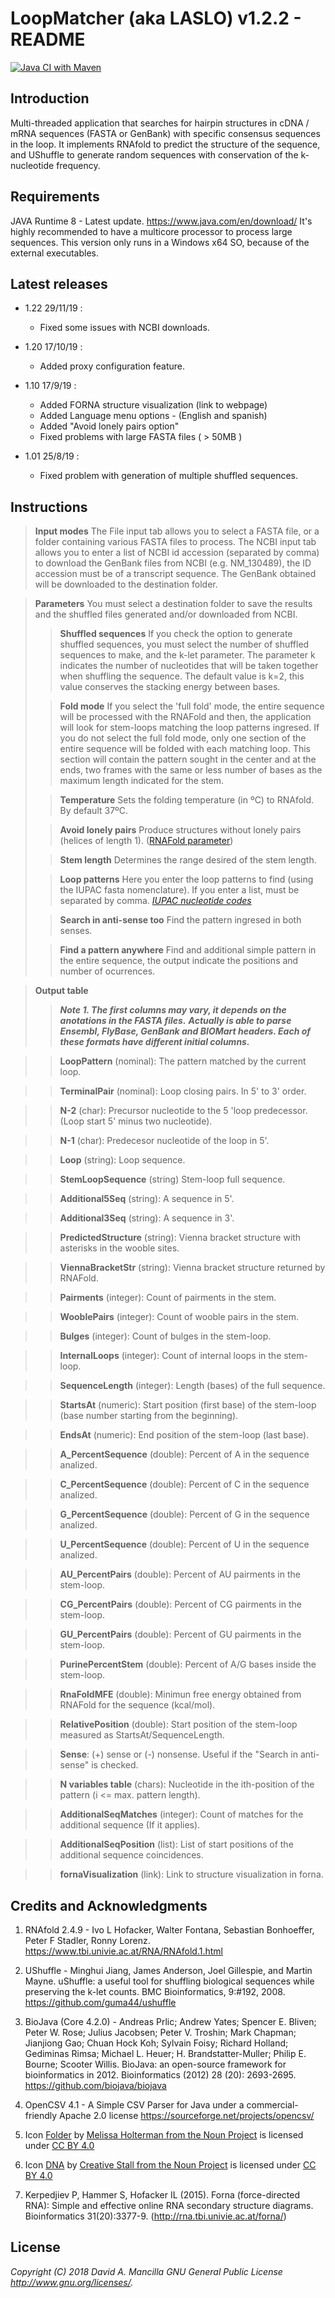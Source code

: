 # LoopMatcher (aka LASLO) v1.2.2 - README

[![Java CI with Maven](https://github.com/dmancilla85/java-mvn-laslo/actions/workflows/maven.yml/badge.svg)](https://github.com/dmancilla85/java-mvn-laslo/actions/workflows/maven.yml)

## Introduction

Multi-threaded application that searches for hairpin structures in cDNA / mRNA sequences (FASTA or GenBank) with specific consensus sequences in the loop. It implements RNAfold to predict the structure of the sequence, and UShuffle to generate random sequences with conservation of the k-nucleotide frequency.

## Requirements

JAVA Runtime 8 - Latest update. https://www.java.com/en/download/ It's highly recommended to have a multicore processor to process large sequences. This version only runs in a Windows x64 SO, because of the external executables.

## Latest releases
- 1.22 29/11/19 :
	- Fixed some issues with NCBI downloads.
- 1.20 17/10/19 : 
	- Added proxy configuration feature.

- 1.10 17/9/19 : 
	- Added FORNA structure visualization (link to webpage)
	- Added Language menu options - (English and spanish)
	- Added "Avoid lonely pairs option"
	- Fixed problems with large FASTA files ( > 50MB )

- 1.01 25/8/19 : 
	- Fixed problem with generation of multiple shuffled sequences.

## Instructions

> **Input modes**
> The File input tab allows you to select a FASTA file, or a folder containing various FASTA files to process.
> The NCBI input tab allows you to enter a list of NCBI id accession (separated by comma) to download the GenBank files from NCBI (e.g. NM_130489), the ID accession must be of a transcript sequence. The GenBank obtained will be downloaded to the destination folder.

> **Parameters**
> You must select a destination folder to save the results and the shuffled files generated and/or downloaded from NCBI.
>
>> **Shuffled sequences**
>> If you check the option to generate shuffled sequences, you must select the number of shuffled sequences to make, and the k-let parameter. 
>> The parameter k indicates the number of nucleotides that will be taken together when shuffling the sequence. The default value is k=2, this value conserves the stacking energy between bases. 
>
>> **Fold mode**
>> If you select the 'full fold' mode, the entire sequence will be processed with the RNAFold and then, the application will look for stem-loops matching the loop patterns ingresed. If you do not select the full fold mode, only one section of the entire sequence will be folded with each matching loop. This section will contain the pattern sought in the center and at the ends, two frames with the same or less number of bases as the maximum length indicated for the stem.
>
>> **Temperature**
>> Sets the folding temperature (in ºC) to RNAfold. By default 37ºC.
>
>> **Avoid lonely pairs**
>> Produce structures without lonely pairs (helices of length 1). ([RNAFold parameter](https://www.tbi.univie.ac.at/RNA/RNAfold.1.html))
>
>> **Stem length**
>> Determines the range desired of the stem length. 
>
>> **Loop patterns**
>> Here you enter the loop patterns to find (using the IUPAC fasta nomenclature). If you enter a list, must be separated by comma.
>> *[IUPAC nucleotide codes](https://www.bioinformatics.org/sms/iupac.html)*
>
>> **Search in anti-sense too**
>> Find the pattern ingresed in both senses.
>
>> **Find a pattern anywhere**
>> Find and additional simple pattern in the entire sequence, the output indicate the positions and number of ocurrences.

> **Output table**		
>> ***Note 1. The first columns may vary, it depends on the anotations in the FASTA files.***
>> ***Actually is able to parse Ensembl, FlyBase, GenBank and BIOMart headers. Each of these formats have different initial columns.***

>>	**LoopPattern** (nominal): The pattern matched by the current loop.

>>	**TerminalPair** (nominal):​ Loop closing pairs. In 5' to 3' order.

>>	**N-2** (char): Precursor nucleotide to the 5 'loop predecessor. (Loop start 5' minus two nucleotide).

>>	**N-1** (char)​: Predecesor nucleotide of the loop in 5'.

>>	**Loop** (string): Loop sequence.

>>	**StemLoopSequence** (string) Stem-loop full sequence.

>>	**Additional5Seq** (string​): A sequence in 5'.

>>	**Additional3Seq​** (string)​: A sequence in 3'.

>>	**PredictedStructure** (string): Vienna bracket structure with asterisks in the wooble sites.

>>	**ViennaBracketStr** (string): Vienna bracket structure returned by RNAFold.

>>	**Pairments** (integer): Count of pairments in the stem.

>>	**WooblePairs** (integer): Count of wooble pairs in the stem.

>>	**Bulges** (integer​): Count of bulges in the stem-loop.

>>	**InternalLoops** (integer​): Count of internal loops in the stem-loop.

>>	**SequenceLength** (integer​): Length (bases) of the full sequence.

>>	**StartsAt** (numeric​): Start position (first base) of the stem-loop (base number starting from the beginning).

>>	**EndsAt** (numeric​): End position of the stem-loop (last base).

>>	**A_PercentSequence** (double​): Percent of A in the sequence analized.

>>	**C_PercentSequence** (double​): Percent of C in the sequence analized.

>>	**G_PercentSequence** ​(double​): Percent of G in the sequence analized.

>>	**U_PercentSequence**​ (double​): Percent of U in the sequence analized.

>>	**AU_PercentPairs**​	(double​): Percent of AU pairments in the stem-loop.

>>	**CG_PercentPairs**​	(double​): Percent of CG pairments in the stem-loop.

>>	**GU_PercentPairs**​	(double​): Percent of GU pairments in the stem-loop.

>>	**PurinePercentStem** (double​): Percent of A/G bases inside the stem-loop.

>>	**RnaFoldMFE** (double): Minimun free energy obtained from RNAFold for the sequence (kcal/mol).

>>	**RelativePosition** (double): Start position of the stem-loop measured as StartsAt/SequenceLength.

>>	**Sense**: (+) sense or (-) nonsense. Useful if the "Search in anti-sense" is checked.

>>	**N variables table** (chars)​: Nucleotide in the ith-position of the pattern (i <= max. pattern length).

>>	**AdditionalSeqMatches** (integer)​: Count of matches for the additional sequence (If it applies).

>>	**AdditionalSeqPosition**​ (list): List of start positions of the additional sequence coincidences.

>>	**fornaVisualization**​ (link): Link to structure visualization in forna.

## Credits and Acknowledgments

1. RNAfold 2.4.9 - Ivo L Hofacker, Walter Fontana, Sebastian Bonhoeffer, Peter F Stadler, Ronny Lorenz. https://www.tbi.univie.ac.at/RNA/RNAfold.1.html

2. UShuffle - Minghui Jiang, James Anderson, Joel Gillespie, and Martin Mayne. uShuffle: a useful tool for shuffling biological sequences while preserving the k-let counts. BMC Bioinformatics, 9:#192, 2008. https://github.com/guma44/ushuffle

3. BioJava (Core 4.2.0) - Andreas Prlic; Andrew Yates; Spencer E. Bliven; Peter W. Rose; Julius Jacobsen; Peter V. Troshin; Mark Chapman; Jianjiong Gao; Chuan Hock Koh; Sylvain Foisy; Richard Holland; Gediminas Rimsa; Michael L. Heuer; H. Brandstatter-Muller; Philip E. Bourne; Scooter Willis. BioJava: an open-source framework for bioinformatics in 2012. Bioinformatics (2012) 28 (20): 2693-2695. https://github.com/biojava/biojava

4. OpenCSV 4.1 - A Simple CSV Parser for Java under a commercial-friendly Apache 2.0 license https://sourceforge.net/projects/opencsv/

5. Icon [Folder](https://thenounproject.com/icon/53223/) by [Melissa Holterman from the Noun Project](https://thenounproject.com/swiffermuis/) is licensed under [CC BY 4.0](https://creativecommons.org/licenses/by/4.0/)

6. Icon [DNA](https://thenounproject.com/search/?q=dna&i=1088243) by [Creative Stall from the Noun Project](https://thenounproject.com/creativestall/) is licensed under [CC BY 4.0](https://creativecommons.org/licenses/by/4.0/)

7. Kerpedjiev P, Hammer S, Hofacker IL (2015). Forna (force-directed RNA): Simple and effective online RNA secondary structure diagrams. Bioinformatics 31(20):3377-9. (http://rna.tbi.univie.ac.at/forna/)

## License

*Copyright (C) 2018 David A. Mancilla GNU General Public License http://www.gnu.org/licenses/.*

